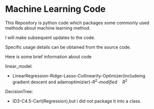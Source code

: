 # Machine Learning Code

This Repository is python code which packages some  commonly used methods about machine learning method.

I will make subsequent updates to the code.

Specific usage details can be obtained from the source code.

Here is some brief information about code

linear_model:

- LinearRegression-Ridge-Lasso-Collinearity-Optimizer(includeing gradient descent and adamoptimizier)-$R^2$-$modified\quad R^2$
      
DecisionTree:
- ID3-C4.5-Cart(Regression),but i did not package it into a class.

